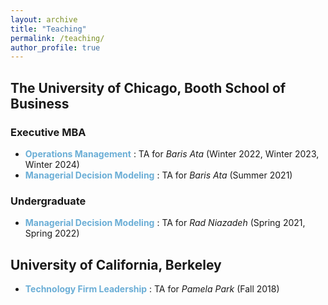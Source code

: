 ```yaml
---
layout: archive
title: "Teaching"
permalink: /teaching/
author_profile: true
---
```


## The University of Chicago, Booth School of Business
### Executive MBA
* <span style="color:#6baed6"> **Operations Management**  </span>: TA for _Baris Ata_ (Winter 2022, Winter 2023, Winter 2024)
* <span style="color:#6baed6">**Managerial Decision Modeling**  </span>: TA for _Baris Ata_ (Summer 2021)
  
### Undergraduate
* <span style="color:#6baed6"> **Managerial Decision Modeling**  </span>: TA for _Rad Niazadeh_ (Spring 2021, Spring 2022)


## University of California, Berkeley 
* <span style="color:#6baed6"> **Technology Firm Leadership**  </span>: TA for _Pamela Park_ (Fall 2018)
